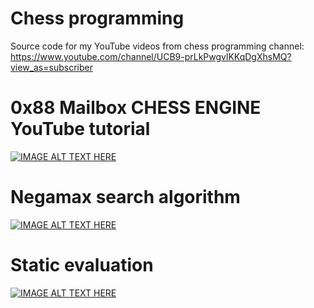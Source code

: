 # Chess programming
Source code for my YouTube videos from chess programming channel:<br>
https://www.youtube.com/channel/UCB9-prLkPwgvlKKqDgXhsMQ?view_as=subscriber


# 0x88 Mailbox CHESS ENGINE YouTube tutorial  
[![IMAGE ALT TEXT HERE](https://img.youtube.com/vi/g1b80b8DGJM/0.jpg)](https://www.youtube.com/watch?v=rrLZVaQood0&list=PLmN0neTso3JzhJP35hwPHJi4FZgw5Ior0)

# Negamax search algorithm
[![IMAGE ALT TEXT HERE](https://img.youtube.com/vi/d_EBXpZVvKU/0.jpg)](https://www.youtube.com/watch?v=d_EBXpZVvKU&list=PLmN0neTso3JxacZemhS-H-E86nIQiy5Ze)

# Static evaluation
[![IMAGE ALT TEXT HERE](https://img.youtube.com/vi/Hy6WB2ilYds/0.jpg)](https://www.youtube.com/watch?v=Hy6WB2ilYds&list=PLmN0neTso3JzuBEMUufQlwCoYjpv1g9xi)
